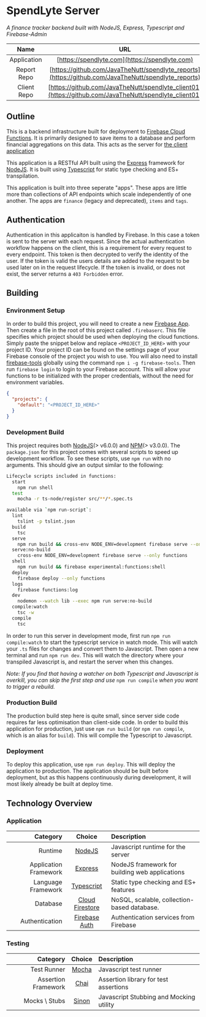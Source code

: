 # SpendLyte Server

_A finance tracker backend built with NodeJS, Express, Typescript and Firebase-Admin_

Name | URL
:---: | :---:
Application | [https://spendlyte.com](https://spendlyte.com)
Report Repo | [https://github.com/JavaTheNutt/spendlyte_reports](https://github.com/JavaTheNutt/spendlyte_reports)
Client Repo | [https://github.com/JavaTheNutt/spendlyte_client01](https://github.com/JavaTheNutt/spendlyte_client01)

## Outline

This is a backend infrastructure built for deployment to [Firebase Cloud Functions](https://firebase.google.com/docs/functions/). It is primarily designed to save items to a database and perform financial aggregations on this data. This acts as the server for [the client application]()

This application is a RESTful API built using the [Express](https://expressjs.com/) framework for [NodeJS](https://nodejs.org). It is built using [Typescript](https://www.typescriptlang.org/) for static type checking and ES+ transpilation.

This application is built into three seperate "apps". These apps are little more than collections of API endpoints which scale independently of one another. The apps are `finance` (legacy and deprecated), `items` and `tags`. 

## Authentication
Authentication in this applicaiton is handled by Firebase. In this case a token is sent to the server with each request. Since the actual authentication workflow happens on the client, this is a requirement for every request to every endpoint. This token is then decrypted to verify the identity of the user. If the token is valid the users details are added to the request to be used later on in the request lifecycle. If the token is invalid, or does not exist, the server returns a `403 Forbidden` error.

## Building
### Environment Setup
In order to build this project, you will need to create a new [Firebase App](https://console.firebase.google). Then create a file in the root of this project called `.firebaserc`. This file specifies which project should be used when deploying the cloud functions. Simply paste the snippet below and replace `<PROJECT_ID_HERE>` with your project ID. Your project ID can be found on the settings page of your Firebase console of the project you wish to use. You will also need to install [firebase-tools](https://www.npmjs.com/package/firebase-tools) globally using the command `npm i -g firebase-tools`. Then run `firebase login` to login to your Firebase account. This will allow your functions to be initialized with the proper credentials, without the need for environment variables. 

```json
{
  "projects": {
    "default": "<PROJECT_ID_HERE>"
  }
}
``` 
### Development Build
This project requires both [NodeJS](https://nodejs.org)(&gt; v6.0.0) and [NPM](https://npmjs.com)(&gt; v3.0.0). The `package.json` for this project comes with several scripts to speed up development workflow. To see these scripts, use `npm run` with no arguments. This should give an output similar to the following:

```bash
Lifecycle scripts included in functions:
  start
    npm run shell
  test
    mocha -r ts-node/register src/**/*.spec.ts

available via `npm run-script`:
  lint
    tslint -p tslint.json
  build
    tsc
  serve
    npm run build && cross-env NODE_ENV=development firebase serve --only functions
  serve:no-build
    cross-env NODE_ENV=development firebase serve --only functions
  shell
    npm run build && firebase experimental:functions:shell
  deploy
    firebase deploy --only functions
  logs
    firebase functions:log
  dev
    nodemon --watch lib --exec npm run serve:no-build
  compile:watch
    tsc -w
  compile
    tsc
```
In order to run this server in development mode, first run `npm run compile:watch` to start the typescript service in watch mode. This will watch your `.ts` files for changes and convert them to Javascript. Then open a new terminal and run `npm run dev`. This will watch the directory where your transpiled Javascript is, and restart the server when this changes. 

_Note: If you find that having a watcher on both Typescript and Javascript is overkill, you can skip the first step and use_ `npm run compile` _when you want to trigger a rebuild._

### Production Build
The production build step here is quite small, since server side code requires far less optimisation than client-side code. In order to build this application for production, just use `npm run build` (or `npm run compile`, which is an alias for `build`). This will compile the Typescript to Javascript.

### Deployment
To deploy this application, use `npm run deploy`. This will deploy the application to production. The application should be built before deployment, but as this happens continuously during development, it will most likely already be built at deploy time.

## Technology Overview

### Application
Category | Choice | Description
---: | :---: | :---
Runtime | [NodeJS](https://nodejs.org) | Javascript runtime for the server
Application Framework | [Express](https://firebase.google.com/docs/functions/) | NodeJS framework for building web applications
Language Framework | [Typescript](https://www.typescriptlang.org/) | Static type checking and ES+ features
Database | [Cloud Firestore](https://firebase.google.com/docs/firestore/) | NoSQL, scalable, collection-based database.
Authentication | [Firebase Auth](https://firebase.google.com/docs/auth) | Authentication services from Firebase

### Testing
Category | Choice | Description
---: | :---: | :---
Test Runner | [Mocha](https://mochajs.org/) | Javascript test runner
Assertion Framework | [Chai](http://www.chaijs.com/) | Assertion library for test assertions
Mocks \ Stubs | [Sinon](http://sinonjs.org/) | Javascript Stubbing and Mocking utility

